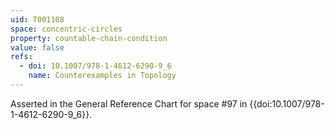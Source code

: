 ```yaml
---
uid: T001108
space: concentric-circles
property: countable-chain-condition
value: false
refs:
  - doi: 10.1007/978-1-4612-6290-9_6
    name: Counterexamples in Topology
---
```

Asserted in the General Reference Chart for space #97 in
{{doi:10.1007/978-1-4612-6290-9_6}}.
